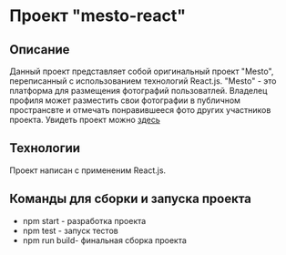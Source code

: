 # Проект "mesto-react"

## Описание

Данный проект представляет собой оригинальный проект "Mesto", переписанный с использованием технологий React.js. "Mesto" - это платформа для размещения фотографий пользоватлей. Владелец профиля может разместить свои фотографии в публичном пространсвте и отмечать понравившееся фото других участников проекта. Увидеть проект можно [здесь](https://kale0n.github.io/mesto-react/)

## Технологии 

Проект написан с примененим React.js.

## Команды для сборки и запуска проекта

 * npm start - разработка проекта
 * npm test - запуск тестов 
 * npm run build- финальная сборка проекта
